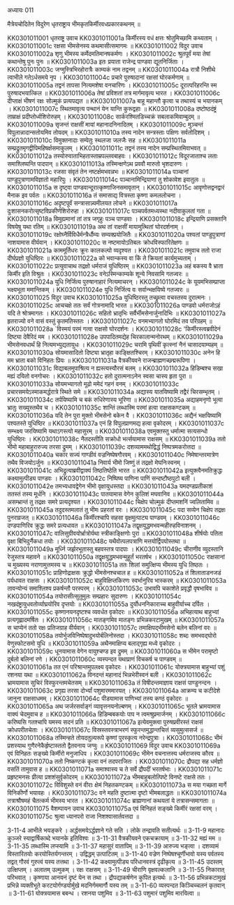 अध्यायः 011

मैत्रेयचोदितेन विदुरेण धृतराष्ट्राय भीमकृतकिर्मीरवधप्रकारकथनम् ॥

KK0301011001	धृतराष्ट्र उवाच 
KK0301011001a	किर्मीरस्य वधं क्षत्तः श्रोतुमिच्छामि कथ्यताम् ।
KK0301011001c	रक्षसा भीमसेनस्य कथमासीत्समागमः ॥
KK0301011002	विदुर उवाच 
KK0301011002a	शृणु भीमस्य कर्मेदमतिमानषकर्मणः ।
KK0301011002c	श्रुतपूर्वं मया तेषां कथान्तेषु पुनः पुनः ॥
KK0301011003a	इतः प्रयाता राजेन्द्र पाण्डवा द्यूतनिर्जिताः ।
KK0301011003c	जग्मुस्त्रिभिरहोरात्रैः काम्यकं नाम तद्वनम् ॥
KK0301011004a	रात्रौ निशीथे त्वाभीले गतेऽर्धसमये नृप ।
KK0301011004c	प्रचारे पुरुषादानां रक्षसां घोरकर्मणाम् ॥
KK0301011005a	तद्वनं तापसा नित्यमशेषा वनचारिणः ।
KK0301011005c	दूरात्परिहरन्ति स्म पुरुषादभयात्किल ॥
KK0301011006a	तेषां प्रविशतां तत्र मार्गमावृत्य भारत ।
KK0301011006c	दीप्ताक्षं भीषणं रक्षः सोल्मुकं प्रत्यपद्यत ॥
KK0301011007a	बाहू महान्तौ कृत्वा च तथास्यं च भयानकम् ।
KK0301011007c	स्थितमावृत्य पन्थानं येन यान्ति कुरूद्वहाः ॥
KK0301011008a	दष्टोष्ठदंष्ट्रं ताम्राक्षं प्रदीप्तोर्ध्वशिरोरुहम् ।
KK0301011008c	सार्करश्मितडिच्चक्रं सबलाकमिवाम्बुदम् ॥
KK0301011009a	सृजन्तं राक्षसीं मायां महानादनिनादितम् ।
KK0301011009c	मुञ्चन्तं विपुलान्नादान्सतोयमिव तोयदम् ॥
KK0301011010a	तस्य नादेन सन्त्रस्ताः पक्षिणः सर्वतोदिशम् ।
KK0301011010c	विमुक्तनादाः सम्पेतुः स्थलजा जलजैः सह ॥
KK0301011011a	सम्प्रद्रुतमृगद्वीपिमहिषर्क्षसमाकुलम् ।
KK0301011011c	तद्वनं तस्य नादेन सम्प्रस्थितमिवाभवत् ॥
KK0301011012a	तस्योरुवाताभिहतास्ताम्रपल्लवबाहवः ।
KK0301011012c	विदूरजाताश्च लताः समाश्लिष्यन्ति पादपान् ॥
KK0301011013a	तस्मिन्क्षणेऽथ प्रववौ मारुतो भृशदारुणः ।
KK0301011013c	रजसा संवृतं तेन नष्टर्क्षमभवन्नभः ॥
KK0301011014a	पञ्चानां पाण्डुपुत्राणामविज्ञातो महारिपुः ।
KK0301011014c	पञ्चानामिन्द्रियाणां तु शोकावेश इवातुलः ॥
KK0301011015a	स दृष्ट्वा पाण्डवान्दूरात्कृष्णाजिनसमावृतान् ।
KK0301011015c	आवृणोत्तद्वनद्वारं मैनाक इव पर्वतः ॥
KK0301011016a	तं समासाद्य वित्रस्ता कृष्णा कमललोचना ।
KK0301011016c	अदृष्टपूर्वं सन्त्रासान्न्यमीलयत लोचने ॥
KK0301011017a	दुःशासनकरोत्सृष्टविप्रकीर्णशिरोरुहा ।
KK0301011017c	पञ्चपर्वतमध्यस्था नदीवाकुलतां गता ॥
KK0301011018a	विमुह्यमानां तां तत्र जगृहुः पञ्च पाण्डवाः ।
KK0301011018c	इन्द्रियाणि प्रसक्तानि विषयेषु यथा रतिम् ॥
KK0301011019a	अथ तां राक्षसीं मायामुत्थितां घोरदर्शनाम् ।
KK0301011019c	रक्षोघ्नैर्विविधैर्मन्त्रैर्धौम्यः सम्यक्प्रयोजितैः ॥
KK0301011020a	पश्यतां पाण्डुपुत्राणां नाशयामास वीर्यवान् ।
KK0301011020c	स नष्टमायोऽतिबलः क्रोधविस्फारितेक्षणः ॥
KK0301011021a	काममूर्तिधरः क्रूरः कालकल्पो व्यदृश्यत ।
KK0301011021c	तमुवाच ततो राजा दीर्घप्रज्ञो युधिष्ठिरः ॥
KK0301011022a	को भवान्कस्य वा किं ते क्रियतां कार्यमुच्यताम् ।
KK0301011022c	प्रत्युवाचाथ तद्रक्षो धर्मराजं युधिष्ठिरम् ॥
KK0301011023a	अहं बकस्य वै भ्राता किर्मीर इति विश्रुतः ।
KK0301011023c	वनेऽस्मिन्काम्यके शून्ये निवसामि गतज्वरः ॥
KK0301011024a	युधि निर्जित्य पुरुषानाहारं नित्यमाचरन् ।
KK0301011024c	के यूयमभिसम्प्राप्ता भक्ष्यभूता ममान्तिकम् ।
KK0301011024e	युधि निर्जित्य वः सर्वान्भक्षयिष्ये गतज्वरः ॥
KK0301011025	विदुर उवाच 
KK0301011025a	युधिष्ठिरस्तु तच्छ्रुत्वा वचस्तस्य दुरात्मनः ।
KK0301011025c	आचचक्षे ततः सर्वं गोत्रनामादि भारत ॥
KK0301011026a	पाण्डवो धर्मराजोऽहं यदि ते श्रोत्रमागतः ।
KK0301011026c	सहितो भ्रातृभिः सर्वैर्भीमसेनार्जुनादिभिः ॥
KK0301011027a	हृतराज्यो वने वासं वस्तुं कृतमतिस्ततः ।
KK0301011027c	वनमभ्यागतो घोरमिदं तव परिग्रहम् ॥
KK0301011028a	`विस्मयं परमं गत्वा राक्षसो घोरदर्शनः ।
KK0301011028c	'किर्मीरस्त्वब्रवीदेनं दिष्ट्या देवैरिदं मम ।
KK0301011028e	उपपादितमद्येह चिरकालान्मनोरथम् ॥
KK0301011029a	भीमसेनवधार्थं हि नित्यमभ्युद्यतायुधः ।
KK0301011029c	चरामि पृथिवीं कृत्स्नां नैनं चासादयाम्यहम् ॥
KK0301011030a	सोयमासादितो दिष्ट्या भ्रातृहा काङ्क्षितश्चिरम् ।
KK0301011030c	अनेन हि मम भ्राता बको विनिहतः प्रियः ॥
KK0301011031a	वैत्रकीयवने राजन्ब्राह्मणच्छद्मरूपिणा ।
KK0301011031c	विद्याबलमुपाश्रित्य न ह्यस्त्यस्यौरसं बलम् ॥
KK0301011032a	हिडिम्बश्च सखा मह्यं दयितो वनगोचरः ।
KK0301011032c	हतो दुरात्मनाऽनेन स्वसा चास्य हृता पुरा ॥
KK0301011033a	सोयमभ्यागतो मूढो ममेदं गहनं वनम् ।
KK0301011033c	प्रचारसमयेऽस्माकमर्द्धरात्रे स्थिते समे ॥
KK0301011034a	अद्यास्य यातयिष्यामि तद्वैरं चिरसम्भृतम् ।
KK0301011034c	तर्पयिष्यामि च बकं रुधिरेणास्य भूरिणा ॥
KK0301011035a	अद्याहमनृणो भूत्वा भ्रातुः सख्युस्तथैव च ।
KK0301011035c	शान्तिं लब्धास्मि परमां हत्वा राक्षसकण्टकम् ॥
KK0301011036a	यदि तेन पुरा मुक्तो भीमसेनो बकेन वै ।
KK0301011036c	अद्यैनं भक्षयिष्यामि पश्यतस्ते युधिष्ठिर ॥
KK0301011037a	एनं हि विपुलप्राणमद्य हत्वा वृकोदरम् ।
KK0301011037c	सम्भक्ष्य जरयिष्यामि यथाऽगस्त्यो महासुरम् ॥
KK0301011038a	एवमुक्तस्तु धर्मात्मा सत्यसन्धो युधिष्ठिरः ।
KK0301011038c	नैतदस्तीति सक्रोधो भर्त्सयामास राक्षसम् ॥
KK0301011039a	ततो भीमो महाबाहुरारुज्य तरसा द्रुमम् ।
KK0301011039c	दशव्याममथोद्विद्धं निष्पत्रमकरोत्तदा ॥
KK0301011040a	चकार सज्यं गाण्डीवं वज्रनिष्पेषगौरवम् ।
KK0301011040c	निमेषान्तरमात्रेण तथैव विजयोऽर्जुनः ॥
KK0301011041a	निवार्य भीमो जिष्णुं तं तद्रक्षो मेघनिःस्वनम् ।
KK0301011041c	अभिद्रुत्याब्रवीद्वाक्यं तिष्ठतिष्ठेति भारत ॥
KK0301011042a	इत्युक्त्वैनमतिक्रुद्धः कक्ष्यामुत्पीड्य पाण्डवः ।
KK0301011042c	निष्पिष्य पाणिना पाणिं सन्दष्टौष्ठपुटो बली ।
KK0301011042e	तमभ्यधावद्वेगेन भीमो वृक्षायुधस्तदा ॥
KK0301011043a	यमदण्डप्रतीकाशं ततस्तं तस्य मूर्धनि ।
KK0301011043c	पातयामास वेगेन कुलिशं मघवानिव ॥
KK0301011044a	असम्भ्रान्तं तु तद्रक्षः समरे प्रत्यदृश्यत ।
KK0301011044c	चिक्षेप चोल्मुकं दीप्तमशनिं ज्वलितामिव ॥
KK0301011045a	तदुदस्तमलातं तु भीमः प्रहरतां वरः ।
KK0301011045c	पदा सव्येन चिक्षेप तद्रक्षः पुनराव्रजत् ॥
KK0301011046a	किर्मीरश्चापि सहसा वृक्षमुत्पाट्य पाण्डवम् ।
KK0301011046c	दण्डपाणिरिव क्रुद्धः समरे प्रत्यधावत ॥
KK0301011047a	तद्वृक्षयुद्धमभवन्महीरुहविनाशनम् ।
KK0301011047c	वालिसुग्रीवयोर्भ्रात्रोर्यथा स्त्रीकाङ्क्षिणोः पुरा ॥
KK0301011048a	शीर्षयोः पतिता वृक्षा बिभिदुर्नैकधा तयोः ।
KK0301011048c	यथैवोत्पलपत्राणि मत्तयोर्द्विपयोस्तथा ॥
KK0301011049a	मूर्ध्नि जर्झरभूतास्तु बहवस्तत्र पादपाः ।
KK0301011049c	चीराणीव व्युदस्तानि रेजुस्तत्र महावने ॥
KK0301011050a	तद्वृक्षयुद्धमभवन्मुहूर्तं भरतर्षभ ।
KK0301011050c	राक्षसानां च मुख्यस्य नराणामुत्तमस्य च ॥
KK0301011051a	ततः शिलां समुत्क्षिप्य भीमस्य युधि तिष्ठतः ।
KK0301011051c	प्राहिणोद्राक्षसः क्रुद्धो भीमसेनश्चचाल ह ॥
KK0301011052a	तं शिलाताडनजडं पर्यधावत राक्षसः ।
KK0301011052c	बाहुविक्षिप्तकिरणः स्वर्भानुरिव भास्करम् ॥
KK0301011053a	तावन्योन्यं समाश्लिश्य प्रकर्षन्तौ परस्परम् ।
KK0301011053c	उभावपि चकाशेते प्रवृद्धौ वृषभाविव ॥
KK0301011054a	तयोरासीत्सुतुमुलः सम्प्रहारः सुदारुणः ।
KK0301011054c	नखदंष्ट्रायुधवतोर्व्याघ्रयोरिव दृप्तयोः ॥
KK0301011055a	दुर्योधननिकाराच्च बाहुवीर्याच्च दर्पितः ।
KK0301011055c	कृष्णानयनदृष्टश्च व्यवर्धत वृकोदरः ॥
KK0301011056a	अभिहत्याथ बाहुभ्यां प्रत्यगृह्णादमर्षितः ।
KK0301011056c	मातङ्गमिव मातङ्गः प्रभिन्नकरटामुखम् ॥
KK0301011057a	स चाप्येनं ततो रक्षः प्रतिजग्राह वीर्यवान् ।
KK0301011057c	तमाक्षिपद्भीमसेनो बलेन बलिनां वरः ॥
KK0301011058a	तयोर्भुजविनिष्पेषादुभयोर्बलिनोस्तदा ।
KK0301011058c	शब्दः समभवद्घोरो वेणुस्फोटसमो युधि ॥
KK0301011059a	अथैनमाक्षिप्य बलाद्गृह्य मध्ये वृकोदरः ।
KK0301011059c	धूनयामास वेगेन वायुश्चण्ड इव द्रुमम् ॥
KK0301011060a	स भीमेन परामृष्टो दुर्बलो बलिनां रणे ।
KK0301011060c	व्यस्पन्दत यथाप्राणं विचकर्ष च पाण्डवम् ॥
KK0301011061a	तत एनं परिश्रान्तमुपलक्ष्य वृकोदरः ।
KK0301011061c	योक्त्रयामास बाहुभ्यां पशुं रशनया यथा ॥
KK0301011062a	विनदन्तं महानादं भिन्नभेरीस्वनं बली ।
KK0301011062c	भ्रामयामास सुचिरं विस्फुरन्तमचेतसम् ॥
KK0301011063a	तं विषीदन्तमाज्ञाय राक्षसं पाण्डुनन्दनः ।
KK0301011063c	प्रगृह्य तरसा दोर्भ्यां पशुमारममारयत् ।
KK0301011064a	आक्रम्य च कटीदेशे जानुना राक्षसाधमम् ।
KK0301011064c	पीडयामास पाणिभ्यां तस्य कण्ठं वृकोदरः ॥
KK0301011065a	अथ जर्जरसर्वाङ्गं व्यावृत्तनयनोल्बणम् ।
KK0301011065c	भूतले भ्रामयामास वाक्यं चेदमुवाच ह ॥
KK0301011066a	हिडिम्बबकयोः पाप न त्वमश्रुप्रमार्जनम् ।
KK0301011066c	करिष्यसि गतश्चापि यमस्य सदनं प्रति ॥
KK0301011067a	इत्येवमुक्त्वा पुरुषप्रवीरस्तं राक्षसं क्रोधपरीतचेताः ।
KK0301011067c	विस्रस्तवस्त्राभरणं स्फुरन्तमुद्धान्तचित्तं व्यसुमुत्ससर्ज ॥
KK0301011068a	तस्मिन्हते तोयदतुल्यरूपे कृष्णां पुरस्कृत्य नरेन्द्रपुत्राः ।
KK0301011068c	भीमं प्रशस्याथ गुणैरनेकैर्हृष्टास्ततो द्वैतवनाय जग्मुः ॥
KK0301011069	विदुर उवाच 
KK0301011069a	एवं विनिहतः सङ्ख्ये किर्मीरो मनुजाधिप ।
KK0301011069c	भीमेन वचनात्तस्य धर्मराजस्य कौरव ॥
KK0301011070a	ततो निष्कण्टकं कृत्वा वनं तदपराजितः ।
KK0301011070c	द्रौपद्या सह धर्मज्ञो वसतिं तामुवास ह ॥
KK0301011071a	समाश्वास्य च ते सर्वे द्रौपदीं भरतर्षभाः ।
KK0301011071c	प्रहृष्टमनसः प्रीत्या प्रशशंसुर्वृकोदरम् ॥
KK0301011072a	भीमबाहुबलोत्पिष्टे विनष्टे राक्षसे ततः ।
KK0301011072c	विविशुस्ते वनं वीराः क्षेमं निहतकण्टकम् ॥
KK0301011073a	स मया गच्छता मार्गे विनिकीर्णो भयावहः ।
KK0301011073c	वने महति दुष्टात्मा दृष्टो भीमबलाद्धतः ॥
KK0301011074a	तत्राश्रौषमहं चैतत्कर्म भीमस्य भारत ।
KK0301011074c	ब्राह्मणानां कथयतां ये तत्रासन्समागताः ॥
KK0301011075	वैशम्पायन उवाच 
KK0301011075a	एवं विनिहतं सङ्ख्ये किर्मीरं रक्षसां वरम् ।
KK0301011075c	श्रुत्वा ध्यानपरो राजा निशश्वासार्तवत्तदा ॥

3-11-4 आभीले भयङ्करे । अर्द्धसमयेऽर्द्धज्ञाने गते सति । लोके तन्द्रावति सतीत्यर्थः ॥ 3-11-9 महानादः कुञ्जरे स्याद्वार्षिकाब्दे भयानके इतिविश्वः ॥ 3-11-31 वैत्रकीयवने एकचक्रायाम् ॥ 3-11-32 मह्यं मम ॥ 3-11-35 लब्धास्मि लप्स्यामि ॥ 3-11-37 महासुरं वातापिम् ॥ 3-11-39 आरुज्य भङ्त्वा । दशव्यामं विस्तारितयोः करयोस्तिर्यगन्तरम् । उद्विद्धम् उत्पाटितम् ॥ 3-11-40 वज्रेण निष्पेषश्चूर्णीभावो यस्य पर्वतस्य तद्वत् गौरवं गुरुत्वं यस्य तत्तथा । 3-11-42 कक्ष्यामुत्पीड्य परिधानवस्त्रं दृढीकृत्य ॥ 3-11-45 उदस्तम् उत्क्षिप्तम् । अलातम् उल्मुकम् । रक्षः राक्षसम् ॥ 3-11-49 चीराणि वृक्षवल्कलानि ॥ 3-11-55 निकारात् परिभवात् । कृष्णाया आनयनं दृष्टं येन स तथा । द्रौपद्याकर्षणेन कुपित इत्यर्थः ॥ 3-11-56 प्रभिन्नकटामुखं प्रभिन्ने व्यक्तीभूते करटयोर्गण्डयोर्मुखे मदनिर्गममार्गौ यस्य तम् ॥ 3-11-60 व्यस्पन्दत किञ्चिच्चलनं कृतवान् ॥ 3-11-61 योक्त्रयामास बबन्ध । रशनया पशुमिव ॥ 3-11-63 पशुमारं पशुमिव मारयित्वा ॥
